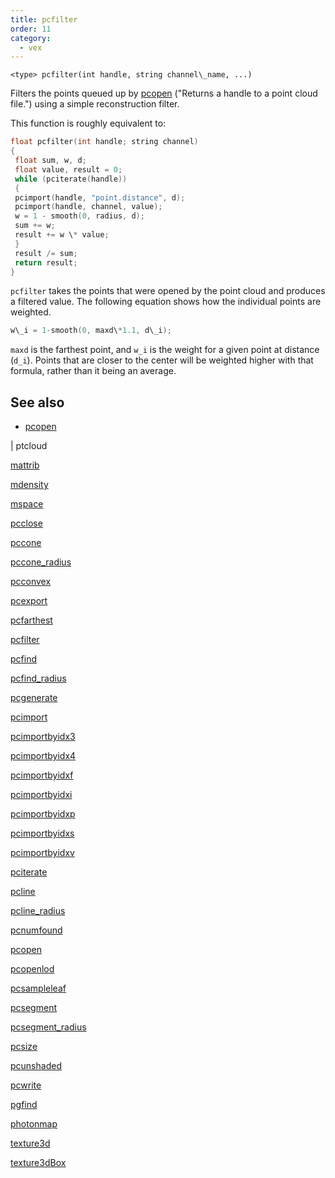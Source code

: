 ```yaml
---
title: pcfilter
order: 11
category:
  - vex
---
```


`<type> pcfilter(int handle, string channel\_name, ...)`

Filters the points queued up by [pcopen](pcopen.html) ("Returns a handle to a point cloud file.")
using a simple reconstruction filter.

This function is roughly equivalent to:

```c
float pcfilter(int handle; string channel)
{
 float sum, w, d;
 float value, result = 0;
 while (pciterate(handle))
 {
 pcimport(handle, "point.distance", d);
 pcimport(handle, channel, value);
 w = 1 - smooth(0, radius, d);
 sum += w;
 result += w \* value;
 }
 result /= sum;
 return result;
}

```

`pcfilter` takes the points that were opened by the point cloud and produces a filtered value. The following equation shows how the individual points are weighted.

```c
w\_i = 1-smooth(0, maxd\*1.1, d\_i);

```

`maxd` is the farthest point, and `w_i` is the weight for a given point at distance (`d_i`). Points that are closer to the center will be weighted higher with that formula, rather than it being an average.

## See also

- [pcopen](pcopen.html)

|
ptcloud

[mattrib](mattrib.html)

[mdensity](mdensity.html)

[mspace](mspace.html)

[pcclose](pcclose.html)

[pccone](pccone.html)

[pccone_radius](pccone_radius.html)

[pcconvex](pcconvex.html)

[pcexport](pcexport.html)

[pcfarthest](pcfarthest.html)

[pcfilter](pcfilter.html)

[pcfind](pcfind.html)

[pcfind_radius](pcfind_radius.html)

[pcgenerate](pcgenerate.html)

[pcimport](pcimport.html)

[pcimportbyidx3](pcimportbyidx3.html)

[pcimportbyidx4](pcimportbyidx4.html)

[pcimportbyidxf](pcimportbyidxf.html)

[pcimportbyidxi](pcimportbyidxi.html)

[pcimportbyidxp](pcimportbyidxp.html)

[pcimportbyidxs](pcimportbyidxs.html)

[pcimportbyidxv](pcimportbyidxv.html)

[pciterate](pciterate.html)

[pcline](pcline.html)

[pcline_radius](pcline_radius.html)

[pcnumfound](pcnumfound.html)

[pcopen](pcopen.html)

[pcopenlod](pcopenlod.html)

[pcsampleleaf](pcsampleleaf.html)

[pcsegment](pcsegment.html)

[pcsegment_radius](pcsegment_radius.html)

[pcsize](pcsize.html)

[pcunshaded](pcunshaded.html)

[pcwrite](pcwrite.html)

[pgfind](pgfind.html)

[photonmap](photonmap.html)

[texture3d](texture3d.html)

[texture3dBox](texture3dBox.html)
